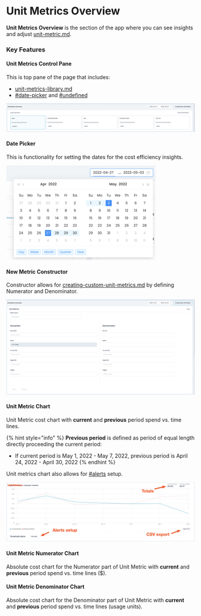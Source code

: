 # Unit Metrics Overview

**Unit Metrics Overview** is the section of the app where you can see insights and adjust [unit-metric.md](unit-metric.md "mention").

### Key Features

#### Unit Metrics Control Pane

This is top pane of the page that includes:

* [unit-metrics-library.md](unit-metrics-library.md "mention")
* [#date-picker](unit-metrics-lab.md#date-picker "mention") and [#undefined](unit-metrics-lab.md#undefined "mention")

![Unit Metrics Control Pane](<../../.gitbook/assets/image (8).png>)

#### Date Picker

This is functionality for setting the dates for the cost efficiency insights.

![Date Picker](<../../.gitbook/assets/image (12).png>)

#### New Metric Constructor

Constructor allows for [creating-custom-unit-metrics.md](../../guides/creating-custom-unit-metrics.md "mention") by defining Numerator and Denominator.

![](<../../.gitbook/assets/image (7).png>)

#### Unit Metric Chart

Unit Metric cost chart with **current** and **previous** period spend vs. time lines.

{% hint style="info" %}
**Previous period** is defined as period of equal length directly proceeding the current period:

* If current period is May 1, 2022 - May 7, 2022, previous period is April 24, 2022 - April 30, 2022
{% endhint %}

Unit metrics chart also allows for [#alerts](../../guides/setting-up-alerts-and-reports.md#alerts "mention") setup.

![](<../../.gitbook/assets/image (10).png>)

#### Unit Metric Numerator Chart

Absolute cost chart for the Numerator part of Unit Metric with **current** and **previous** period spend vs. time lines ($).

#### Unit Metric Denominator Chart

Absolute cost chart for the Denominator part of Unit Metric with **current** and **previous** period spend vs. time lines (usage units).
